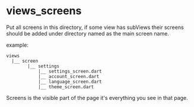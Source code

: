 # views_screens

Put all screens in this directory,
if some view has subViews their screens should be added under directory named as the main screen name.

example:
```
views
  |__ screen
        |__ settings
            |__ settings_screen.dart
            |__ account_screen.dart
            |__ language_screen.dart
            |__ theme_screen.dart
```

Screens is the visible part of the page it's everything you see in that page.